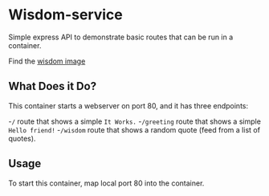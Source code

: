 # Wisdom-service

Simple express API to demonstrate basic routes that can be run in a container.

Find the [wisdom image](https://hub.docker.com/r/pauloclouddev/wisdom-img)

## What Does it Do?

This container starts a webserver on port 80, and it has three endpoints:

-`/` route that shows a simple `It Works.`
-`/greeting` route that shows a simple `Hello friend!`
-`/wisdom` route that shows a random quote (feed from a list of quotes).

## Usage

To start this container, map local port 80 into the container.
